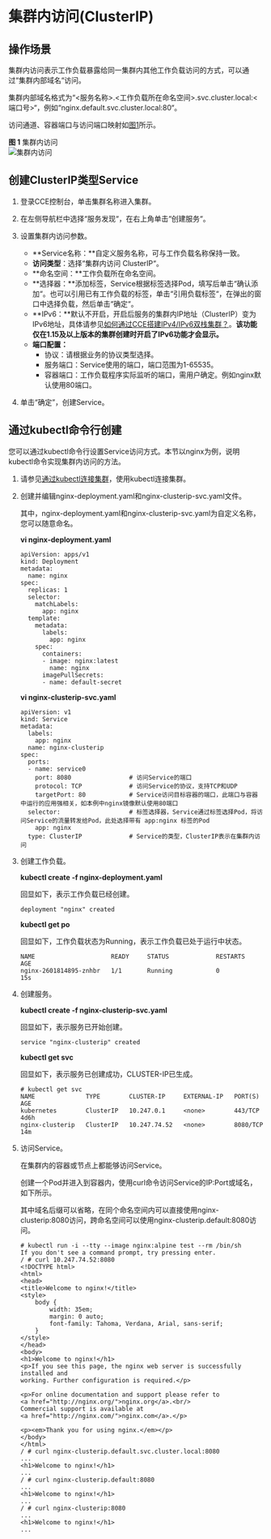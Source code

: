 # 集群内访问\(ClusterIP\)<a name="cce_10_0011"></a>

## 操作场景<a name="section13559184110492"></a>

集群内访问表示工作负载暴露给同一集群内其他工作负载访问的方式，可以通过“集群内部域名“访问。

集群内部域名格式为“<服务名称\>.<工作负载所在命名空间\>.svc.cluster.local:<端口号\>“，例如“nginx.default.svc.cluster.local:80“。

访问通道、容器端口与访问端口映射如[图1](#fig192245420557)所示。

**图 1**  集群内访问<a name="fig192245420557"></a>  
![](figures/集群内访问.png "集群内访问")

## 创建ClusterIP类型Service<a name="section51925078171335"></a>

1.  登录CCE控制台，单击集群名称进入集群。
2.  在左侧导航栏中选择“服务发现“，在右上角单击“创建服务“。
3.  设置集群内访问参数。
    -   **Service名称：**自定义服务名称，可与工作负载名称保持一致。
    -   **访问类型**：选择“集群内访问 ClusterIP“。
    -   **命名空间：**工作负载所在命名空间。
    -   **选择器：**添加标签，Service根据标签选择Pod，填写后单击“确认添加“。也可以引用已有工作负载的标签，单击“引用负载标签“，在弹出的窗口中选择负载，然后单击“确定“。
    -   **IPv6：**默认不开启，开启后服务的集群内IP地址（ClusterIP）变为IPv6地址，具体请参见[如何通过CCE搭建IPv4/IPv6双栈集群？](https://support.huaweicloud.com/bestpractice-cce/cce_bestpractice_00222.html)。**该功能仅在1.15及以上版本的集群创建时开启了IPv6功能才会显示。**
    -   **端口配置：**
        -   协议：请根据业务的协议类型选择。
        -   服务端口：Service使用的端口，端口范围为1-65535。
        -   容器端口：工作负载程序实际监听的端口，需用户确定。例如nginx默认使用80端口。

4.  单击“确定”，创建Service。

## 通过kubectl命令行创建<a name="section9813121512319"></a>

您可以通过kubectl命令行设置Service访问方式。本节以nginx为例，说明kubectl命令实现集群内访问的方法。

1.  请参见[通过kubectl连接集群](通过kubectl连接集群.md)，使用kubectl连接集群。
2.  创建并编辑nginx-deployment.yaml和nginx-clusterip-svc.yaml文件。

    其中，nginx-deployment.yaml和nginx-clusterip-svc.yaml为自定义名称，您可以随意命名。

    **vi nginx-deployment.yaml**

    ```
    apiVersion: apps/v1
    kind: Deployment
    metadata:
      name: nginx
    spec:
      replicas: 1
      selector:
        matchLabels:
          app: nginx
      template:
        metadata:
          labels:
            app: nginx
        spec:
          containers:
          - image: nginx:latest
            name: nginx
          imagePullSecrets:
          - name: default-secret
    ```

    **vi nginx-clusterip-svc.yaml**

    ```
    apiVersion: v1
    kind: Service
    metadata:
      labels:
        app: nginx
      name: nginx-clusterip
    spec:
      ports:
      - name: service0
        port: 8080                # 访问Service的端口
        protocol: TCP             # 访问Service的协议，支持TCP和UDP
        targetPort: 80            # Service访问目标容器的端口，此端口与容器中运行的应用强相关，如本例中nginx镜像默认使用80端口
      selector:                   # 标签选择器，Service通过标签选择Pod，将访问Service的流量转发给Pod，此处选择带有 app:nginx 标签的Pod
        app: nginx
      type: ClusterIP             # Service的类型，ClusterIP表示在集群内访问
    ```

3.  创建工作负载。

    **kubectl create -f nginx-deployment.yaml**

    回显如下，表示工作负载已经创建。

    ```
    deployment "nginx" created
    ```

    **kubectl get po**

    回显如下，工作负载状态为Running，表示工作负载已处于运行中状态。

    ```
    NAME                     READY     STATUS             RESTARTS   AGE
    nginx-2601814895-znhbr   1/1       Running            0          15s
    ```

4.  创建服务。

    **kubectl create -f nginx-clusterip-svc.yaml**

    回显如下，表示服务已开始创建。

    ```
    service "nginx-clusterip" created
    ```

    **kubectl get svc**

    回显如下，表示服务已创建成功，CLUSTER-IP已生成。

    ```
    # kubectl get svc
    NAME              TYPE        CLUSTER-IP     EXTERNAL-IP   PORT(S)    AGE
    kubernetes        ClusterIP   10.247.0.1     <none>        443/TCP    4d6h
    nginx-clusterip   ClusterIP   10.247.74.52   <none>        8080/TCP   14m
    ```

5.  访问Service。

    在集群内的容器或节点上都能够访问Service。

    创建一个Pod并进入到容器内，使用curl命令访问Service的IP:Port或域名，如下所示。

    其中域名后缀可以省略，在同个命名空间内可以直接使用nginx-clusterip:8080访问，跨命名空间可以使用nginx-clusterip.default:8080访问。

    ```
    # kubectl run -i --tty --image nginx:alpine test --rm /bin/sh
    If you don't see a command prompt, try pressing enter.
    / # curl 10.247.74.52:8080
    <!DOCTYPE html>
    <html>
    <head>
    <title>Welcome to nginx!</title>
    <style>
        body {
            width: 35em;
            margin: 0 auto;
            font-family: Tahoma, Verdana, Arial, sans-serif;
        }
    </style>
    </head>
    <body>
    <h1>Welcome to nginx!</h1>
    <p>If you see this page, the nginx web server is successfully installed and
    working. Further configuration is required.</p>
    
    <p>For online documentation and support please refer to
    <a href="http://nginx.org/">nginx.org</a>.<br/>
    Commercial support is available at
    <a href="http://nginx.com/">nginx.com</a>.</p>
    
    <p><em>Thank you for using nginx.</em></p>
    </body>
    </html>
    / # curl nginx-clusterip.default.svc.cluster.local:8080
    ...
    <h1>Welcome to nginx!</h1>
    ...
    / # curl nginx-clusterip.default:8080
    ...
    <h1>Welcome to nginx!</h1>
    ...
    / # curl nginx-clusterip:8080
    ...
    <h1>Welcome to nginx!</h1>
    ...
    ```


